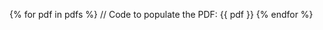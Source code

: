 <!-- Add code to populate all the PDFs -->
{% for pdf in pdfs %}
  // Code to populate the PDF: {{ pdf }}
{% endfor %}
